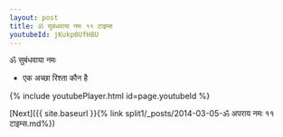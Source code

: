 ```yaml
---
layout: post
title: ॐ सुबंधवाया नमः ११ टाइम्स
youtubeId: jKukp0UfH8U
---
```

 
 
 ॐ सुबंधवाया नमः  
 
 -  एक अच्छा रिश्ता कौन है 
 
  
 
  
 
 
 
 
 
 


{% include youtubePlayer.html id=page.youtubeId %}
 
[Next]({{ site.baseurl }}{% link  split1/_posts/2014-03-05-ॐ अपराय नमः ११ टाइम्स.md%})
 
